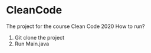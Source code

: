 # CleanCode
The project for the course Clean Code 2020
How to run?
1. Git clone the project
2. Run Main.java
